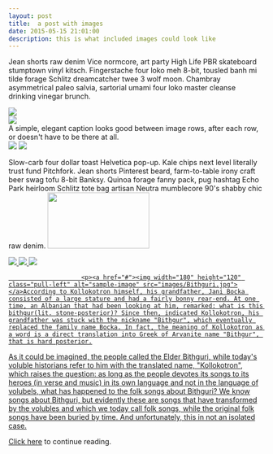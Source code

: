 ```yaml
---
layout: post
title:  a post with images
date: 2015-05-15 21:01:00
description: this is what included images could look like
---
```

Jean shorts raw denim Vice normcore, art party High Life PBR skateboard stumptown vinyl kitsch. Fingerstache four loko meh 8-bit, tousled banh mi tilde forage Schlitz dreamcatcher twee 3 wolf moon. Chambray asymmetrical paleo salvia, sartorial umami four loko master cleanse drinking vinegar brunch. 

<div class="img_row">
	<img class="col three" src="/img/9.jpg">
</div>
<div class="img_row">
	<img class="col three" src="{{ site.baseurl }}/img/9.jpg">
</div>
<div class="col three caption">
	A simple, elegant caption looks good between image rows, after each row, or doesn't have to be there at all. 
</div>
<div class="img_row">
	<img class="col two" src="/img/8.jpg">
	<img class="col one" src="/img/10.jpg">
</div>

Slow-carb four dollar toast Helvetica pop-up. Kale chips next level literally trust fund Pitchfork. Jean shorts Pinterest beard, farm-to-table irony craft beer swag tofu 8-bit Banksy. Quinoa forage fanny pack, pug hashtag Echo Park heirloom Schlitz tote bag artisan Neutra mumblecore 90's shabby chic raw denim.
<a href="link url"><img src="https://dl.dropboxusercontent.com/s/h05ujykfg4vgyac/epir.jpg?dl=0" width="200" height="110" alt="">

<div class="img_row">
	<img class="col one" src="/img/11.jpg">
	<img class="col one" src="/img/12.jpg">
	<img class="col one" src="/img/7.jpg">
</div>

						<p><a href="#"><img width="180" height="120" class="pull-left" alt="sample-image" src="images/Bithguri.jpg"></a>According to Kollokotron himself, his grandfather, Jani Bocka consisted of a large stature and had a fairly bonny rear-end. At one time, an Albanian that had been looking at him, remarked: what is this bithgur(lit. stone-posterior)? Since then, indicated Kollokotron, his grandfather was stuck with the nickname "Bithgur", which eventually replaced the family name Bocka. In fact, the meaning of Kollokotron as a word is a direct translation into Greek of Arvanite name "Bithgur", that is hard posterior.

<p>As it could be imagined, the people called the Elder Bithguri, while today's voluble historians refer to him with the translated name, "Kollokotron", which raises the question: as long as the people devotes its songs to its heroes (in verse and music) in its own language and not in the language of volubels, what has happened to the folk songs about Bithguri? We know songs about Bithguri, but evidently these are songs that have transformed by the volubles and which we today call folk songs, while the original folk songs have been buried by time. And unfortunately, this in not an isolated case.</p>

Click <a href="http://idem1.blogspot.com/2016/10/aristidh-kola-albanians-that-made-greece.html">here</a> to continue reading.

